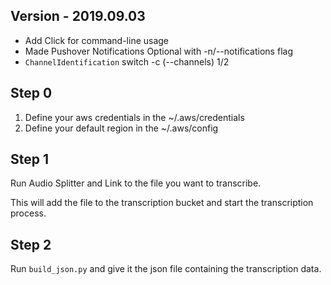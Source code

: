 ## Version - 2019.09.03
* Add Click for command-line usage
* Made Pushover Notifications Optional with -n/--notifications flag
* `ChannelIdentification` switch -c (--channels) 1/2

## Step 0
1. Define your aws credentials in the ~/.aws/credentials
2. Define your default region in the ~/.aws/config

## Step 1
Run Audio Splitter and Link to the file you want to transcribe.

This will add the file to the transcription bucket and start the transcription process.

## Step 2
Run `build_json.py` and give it the json file containing the transcription data.
